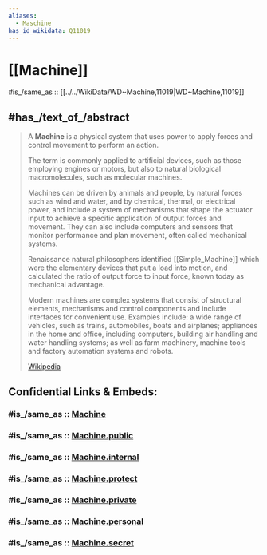 ```yaml
---
aliases:
  - Maschine
has_id_wikidata: Q11019
---
```


# [[Machine]] 

#is_/same_as :: [[../../WikiData/WD~Machine,11019|WD~Machine,11019]] 

## #has_/text_of_/abstract 

> A **Machine** is a physical system that uses power to apply forces and control movement 
> to perform an action. 
> 
> The term is commonly applied to artificial devices, such as those employing engines or motors, 
> but also to natural biological macromolecules, such as molecular machines. 
> 
> Machines can be driven by animals and people, by natural forces such as wind and water, 
> and by chemical, thermal, or electrical power, 
> and include a system of mechanisms that shape the actuator input 
> to achieve a specific application of output forces and movement. 
> They can also include computers and sensors that monitor performance and plan movement, 
> often called mechanical systems.
>
> Renaissance natural philosophers identified [[Simple_Machine]] 
> which were the elementary devices that put a load into motion, 
> and calculated the ratio of output force to input force, known today as mechanical advantage.
>
> Modern machines are complex systems that consist of structural elements, mechanisms and control components and include interfaces for convenient use. Examples include: a wide range of vehicles, such as trains, automobiles, boats and airplanes; appliances in the home and office, including computers, building air handling and water handling systems; as well as farm machinery, machine tools and factory automation systems and robots.
>
> [Wikipedia](https://en.wikipedia.org/wiki/Machine) 


## Confidential Links & Embeds: 

### #is_/same_as :: [Machine](/_Standards/Technology/Mechanical_Engineering/Machine.md) 

### #is_/same_as :: [Machine.public](/_public/Technology/Mechanical_Engineering/Machine.public.md) 

### #is_/same_as :: [Machine.internal](/_internal/Technology/Mechanical_Engineering/Machine.internal.md) 

### #is_/same_as :: [Machine.protect](/_protect/Technology/Mechanical_Engineering/Machine.protect.md) 

### #is_/same_as :: [Machine.private](/_private/Technology/Mechanical_Engineering/Machine.private.md) 

### #is_/same_as :: [Machine.personal](/_personal/Technology/Mechanical_Engineering/Machine.personal.md) 

### #is_/same_as :: [Machine.secret](/_secret/Technology/Mechanical_Engineering/Machine.secret.md)

